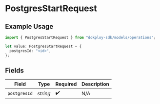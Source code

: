 # PostgresStartRequest

## Example Usage

```typescript
import { PostgresStartRequest } from "dokploy-sdk/models/operations";

let value: PostgresStartRequest = {
  postgresId: "<id>",
};
```

## Fields

| Field              | Type               | Required           | Description        |
| ------------------ | ------------------ | ------------------ | ------------------ |
| `postgresId`       | *string*           | :heavy_check_mark: | N/A                |